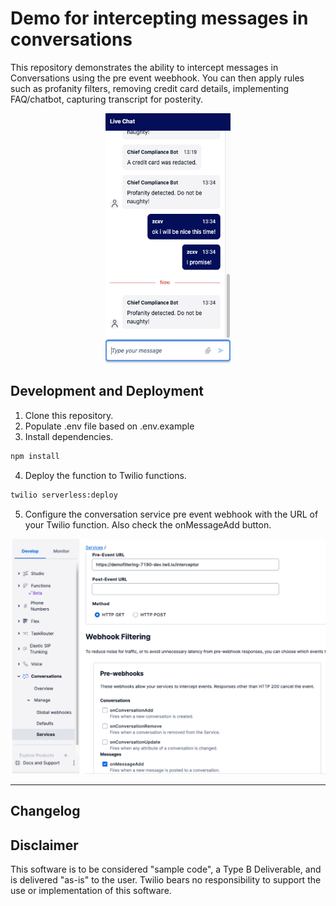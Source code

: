 # Demo for intercepting messages in conversations

This repository demonstrates the ability to intercept messages in Conversations using the pre event weebhook. You can then apply rules such as profanity filters, removing credit card details, implementing FAQ/chatbot, capturing transcript for posterity. 

<p align="center">
    <img src="public/interceptor.png" width="200" height="400" >
</p>


## Development and Deployment

1. Clone this repository.
2. Populate .env file based on .env.example
3. Install dependencies.

```bash
npm install
```

4. Deploy the function to Twilio functions.

```bash
twilio serverless:deploy
```

5. Configure the conversation service pre event webhook with the URL of your Twilio function. Also check the onMessageAdd button. 

 <img src="public/webhook_settings.png" width="600" >

---

## Changelog



## Disclaimer
This software is to be considered "sample code", a Type B Deliverable, and is delivered "as-is" to the user. Twilio bears no responsibility to support the use or implementation of this software.
